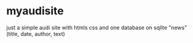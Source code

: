 # myaudisite
just a simple audi site with htmls css and one database on sqlite "news"(title, date, author, text)
